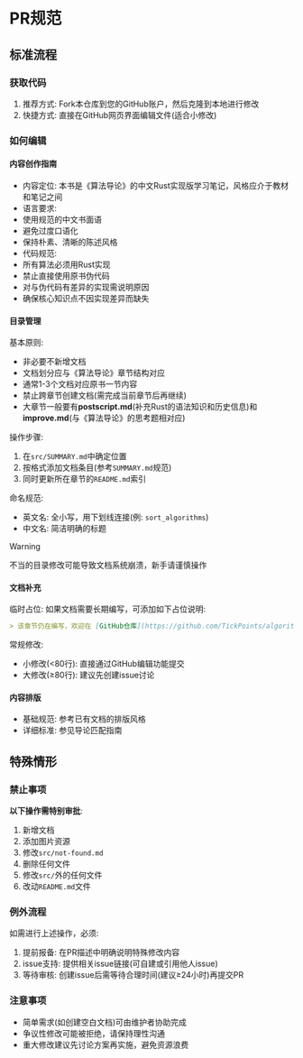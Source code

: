 # PR规范
## 标准流程
### 获取代码
1. 推荐方式: Fork本仓库到您的GitHub账户，然后克隆到本地进行修改
2. 快捷方式: 直接在GitHub网页界面编辑文件(适合小修改)

### 如何编辑
#### 内容创作指南
- 内容定位: 本书是《算法导论》的中文Rust实现版学习笔记，风格应介于教材和笔记之间
- 语言要求:
- 使用规范的中文书面语
- 避免过度口语化
- 保持朴素、清晰的陈述风格
- 代码规范:
- 所有算法必须用Rust实现
- 禁止直接使用原书伪代码
- 对与伪代码有差异的实现需说明原因
- 确保核心知识点不因实现差异而缺失

#### 目录管理
基本原则:
- 非必要不新增文档
- 文档划分应与《算法导论》章节结构对应
- 通常1-3个文档对应原书一节内容
- 禁止跨章节创建文档(需完成当前章节后再继续)
- 大章节一般要有**postscript.md**(补充Rust的语法知识和历史信息)和**improve.md**(与《算法导论》的思考题相对应)

操作步骤:
1. 在`src/SUMMARY.md`中确定位置
2. 按格式添加文档条目(参考`SUMMARY.md`规范)
3. 同时更新所在章节的`README.md`索引

命名规范:
- 英文名: 全小写，用下划线连接(例: `sort_algorithms`)
- 中文名: 简洁明确的标题

> [!WARNING]
> 不当的目录修改可能导致文档系统崩溃，新手请谨慎操作

#### 文档补充
临时占位:
如果文档需要长期编写，可添加如下占位说明:
```md
> 该章节仍在编写，欢迎在 [GitHub仓库](https://github.com/TickPoints/algorithm_learning) 提交PR贡献内容。
```

常规修改:
- 小修改(<80行): 直接通过GitHub编辑功能提交
- 大修改(≥80行): 建议先创建issue讨论

#### 内容排版
- 基础规范: 参考已有文档的排版风格
- 详细标准: 参见导论匹配指南

## 特殊情形

### 禁止事项
**以下操作需特别审批**:
1. 新增文档
2. 添加图片资源
3. 修改`src/not-found.md`
4. 删除任何文件
5. 修改`src/`外的任何文件
6. 改动`README.md`文件

### 例外流程
如需进行上述操作，必须:
1. 提前报备: 在PR描述中明确说明特殊修改内容
2. issue支持: 提供相关issue链接(可自建或引用他人issue)
3. 等待审核: 创建issue后需等待合理时间(建议≥24小时)再提交PR

### 注意事项
- 简单需求(如创建空白文档)可由维护者协助完成
- 争议性修改可能被拒绝，请保持理性沟通
- 重大修改建议先讨论方案再实施，避免资源浪费
